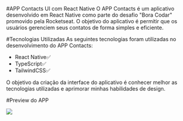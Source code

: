 #APP Contacts UI com React Native
O APP Contacts é um aplicativo desenvolvido em React Native como parte do desafio "Bora Codar" promovido pela Rocketseat. O objetivo do aplicativo é permitir que os usuários gerenciem seus contatos de forma simples e eficiente.

#Tecnologias Utilizadas
As seguintes tecnologias foram utilizadas no desenvolvimento do APP Contacts:

 - React Native✅
 - TypeScript✅
 - TailwindCSS✅
 
O objetivo da criação da interface do aplicativo é conhecer melhor as tecnologias utilizadas e aprimorar minhas habilidades de design.

#Preview do APP

<img src="https://github.com/CleiltonRocha/app-contacts-ui-react-native/.github/preview.jpg">
